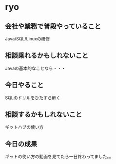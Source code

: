 # ryo

## 会社や業務で普段やっていること
Java/SQL/Linuxの研修

## 相談乗れるかもしれないこと
Javaの基本的なことなら・・・

## 今日やること
SQLのドリルをひたすら解く

## 相談するかもしれないこと
ギットハブの使い方

## 今日の成果
ギットの使い方の動画を見てたら一日終わってました。。
